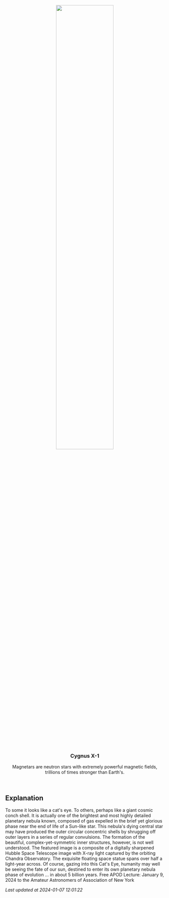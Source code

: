 <p align='center'>
    <img src='https://apod.nasa.gov/apod/image/2401/CatsEye_HubblePohl_960.jpg' width='60%' />
    <h3 align="center">Cygnus X-1</h3>
    <p align="center">Magnetars are neutron stars with extremely powerful magnetic fields, trillions of times stronger than Earth's.</p>
</p>
<br/>

Explanation
--
To some it looks like a cat's eye. To others, perhaps like a giant cosmic conch shell.  It is actually one of the brightest and most highly detailed planetary nebula known, composed of gas expelled in the brief yet glorious phase near the end of life of a Sun-like star. This nebula's dying central star may have produced the outer circular concentric shells by shrugging off outer layers in a series of regular convulsions. The formation of the beautiful, complex-yet-symmetric inner structures, however, is not well understood. The featured image is a composite of a digitally sharpened Hubble Space Telescope image with X-ray light captured by the orbiting Chandra Observatory.  The exquisite floating space statue spans over half a light-year across. Of course, gazing into this Cat's Eye, humanity may well be seeing the fate of our sun, destined to enter its own planetary nebula phase of evolution ... in about 5 billion years.   Free APOD Lecture: January 9, 2024 to the Amateur Astronomers of Association of New York


*Last updated at 2024-01-07 12:01:22*
